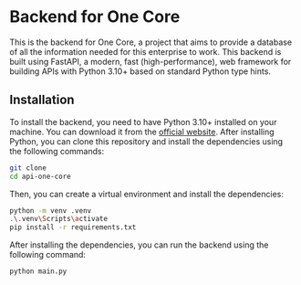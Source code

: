 # Backend for One Core
This is the backend for One Core, a project that aims to provide a database of all the information needed for this enterprise to work. This backend is built using FastAPI, a modern, fast (high-performance), web framework for building APIs with Python 3.10+ based on standard Python type hints.

## Installation
To install the backend, you need to have Python 3.10+ installed on your machine. You can download it from the [official website](https://www.python.org/downloads/). After installing Python, you can clone this repository and install the dependencies using the following commands:
```bash
git clone 
cd api-one-core
```
Then, you can create a virtual environment and install the dependencies:
```bash
python -m venv .venv
.\.venv\Scripts\activate
pip install -r requirements.txt
```
After installing the dependencies, you can run the backend using the following command:
```bash
python main.py
```
